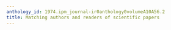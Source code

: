 ```yaml
---
anthology_id: 1974.ipm_journal-ir0anthology0volumeA10A56.2
title: Matching authors and readers of scientific papers
---
```


